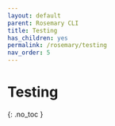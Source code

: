 ```yaml
---
layout: default
parent: Rosemary CLI
title: Testing
has_children: yes
permalink: /rosemary/testing
nav_order: 5
---
```


# Testing
{: .no_toc }
